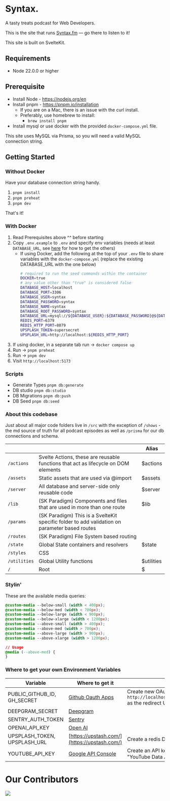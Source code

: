 # Syntax.

A tasty treats podcast for Web Developers.

This is the site that runs [Syntax.fm](https://syntax.fm) — go there to listen to it!

This site is built on SvelteKit.

## Requirements

- Node 22.0.0 or higher

## Prerequisite

- Install Node - https://nodejs.org/en
- Install pnpm - https://pnpm.io/installation
  - If you are on a Mac, there is an issue with the curl install.
  - Preferably, use homebrew to install:
    - `brew install pnpm`
- Install mysql or use docker with the provided `docker-compose.yml` file.

This site uses MySQL via Prisma, so you will need a valid MySQL connection string.

## Getting Started

### Without Docker

Have your database connection string handy.

1. `pnpm install`
2. `pnpm preheat`
3. `pnpm dev`

That's it!

### With Docker

1. Read Prerequisites above ^^ before starting
1. Copy `.env.example` to `.env` and specify env variables (needs at least `DATABASE_URL`, see [here](#where-to-get-your-own-environment-variables) for how to get the others)
   - If using Docker, add the following at the top of your `.env` file to share variables with the `docker-compose.yml` (replace the existing DATABASE_URL with the one below)
     ```sh
     # required to run the seed commands within the container
     DOCKER=true
     # any value other than "true" is considered false
     DATABASE_HOST=localhost
     DATABASE_PORT=3306
     DATABASE_USER=syntax
     DATABASE_PASSWORD=syntax
     DATABASE_NAME=syntax
     DATABASE_ROOT_PASSWORD=syntax
     DATABASE_URL=mysql://${DATABASE_USER}:${DATABASE_PASSWORD}@${DATABASE_HOST}:${DATABASE_PORT}/${DATABASE_NAME}
     REDIS_PORT=6379
     REDIS_HTTP_PORT=8079
     UPSPLASH_TOKEN=supersecret
     UPSPLASH_URL=http://localhost:${REDIS_HTTP_PORT}
     ```
1. If using docker, in a separate tab run -> `docker compose up`
1. Run -> `pnpm preheat`
1. Run -> `pnpm dev`
1. Visit `http://localhost:5173`

### Scripts

- Generate Types `pnpm db:generate`
- DB studio `pnpm db:studio`
- DB Migrations `pnpm db:push`
- DB Seed `pnpm db:seed`

### About this codebase

Just about all major code folders live in `/src` with the exception of `/shows` - the md source of truth for all podcast episodes as well as `/prisma` for our db connections and schema.

|              |                                                                                               | Alias      |
| ------------ | --------------------------------------------------------------------------------------------- | ---------- |
| `/actions`   | Svelte Actions, these are reusable functions that act as lifecycle on DOM elements            | $actions   |
| `/assets`    | Static assets that are used via @import                                                       | $assets    |
| `/server`    | All database and server-side only reusable code                                               | $server    |
| `/lib`       | (SK Paradigm) Components and files that are used in more than one route                       | $lib       |
| `/params`    | (SK Paradigm) This is a SvelteKit specific folder to add validation on parameter based routes |            |
| `/routes`    | (SK Paradigm) File System based routing                                                       |            |
| `/state`     | Global State containers and resolvers                                                         | $state     |
| `/styles`    | CSS                                                                                           |
| `/utilities` | Global Utility functions                                                                      | $utilities |
| `/`          | Root                                                                                          | $          |

### Stylin'

These are the available media queries:

```css
@custom-media --below-small (width < 400px);
@custom-media --below-med (width < 700px);
@custom-media --below-large (width < 900px);
@custom-media --below-xlarge (width < 1200px);
@custom-media --above-small (width > 400px);
@custom-media --above-med (width > 700px);
@custom-media --above-large (width > 900px);
@custom-media --above-xlarge (width > 1200px);

// Usage
@media (--above-med) {
}
```

### Where to get your own Environment Variables

| Variable                     | Where to get it                                                         | Notes                                                                                           |
| ---------------------------- | ----------------------------------------------------------------------- | ----------------------------------------------------------------------------------------------- |
| PUBLIC_GITHUB_ID, GH_SECRET  | [Github Oauth Apps](https://github.com/settings/developers)             | Create new OAuth App, set `http://localhost:5173/api/oauth/github/callback` as the redirect URL |
| DEEPGRAM_SECRET              | [Deepgram](https://console.deepgram.com/)                               |                                                                                                 |
| SENTRY_AUTH_TOKEN            | [Sentry](https://docs.sentry.io/product/accounts/auth-tokens/)          |                                                                                                 |
| OPENAI_API_KEY               | [Open AI](https://platform.openai.com/account/api-keys)                 |                                                                                                 |
| UPSPLASH_TOKEN, UPSPLASH_URL | [https://upstash.com/](https://upstash.com/)                            | Create a redis DB after sign up in the console                                                  |
| YOUTUBE_API_KEY              | [Google API Console](https://console.cloud.google.com/apis/credentials) | Create an API key, visit the library and enable "YouTube Data API v3"                           |

# Our Contributors

<a href="https://github.com/syntaxfm/website/graphs/contributors">
  <img src="https://contrib.rocks/image?repo=syntaxfm/website" />
</a>
